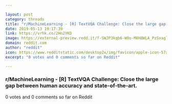 ```yaml
---

layout: post
category: threads
title: "r/MachineLearning - [R] TextVQA Challenge: Close the large gap between human accuracy and state-of-the-art."
date: 2019-05-13 19:17:39
link: https://vrhk.co/2Hn2YKD
image: https://external-preview.redd.it/f-SWJP3kqb6-W0o-M8H8WLA_PzSxaglrgkKjFYDi0zw.jpg?auto=webp&s=362de8886c49b12f19dccb7c3a4a39f8033437fc
domain: reddit.com
author: "reddit"
icon: https://www.redditstatic.com/desktop2x/img/favicon/apple-icon-57x57.png
excerpt: "0 votes and 0 comments so far on Reddit"

---
```


### r/MachineLearning - [R] TextVQA Challenge: Close the large gap between human accuracy and state-of-the-art.

0 votes and 0 comments so far on Reddit